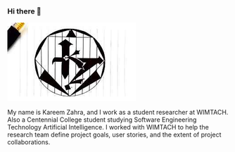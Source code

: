 ### Hi there 👋
![Main Logo](https://github.com/kts2001/kts2001/blob/master/LOGO-0.jpg)

My name is Kareem Zahra, and I work as a student researcher at WIMTACH.
Also a Centennial College student studying Software Engineering Technology Artificial Intelligence.
I worked with WIMTACH to help the research team define project goals,  user stories, and the extent of project collaborations.


<!--
**kts2001/kts2001** is a ✨ _special_ ✨ repository because its `README.md` (this file) appears on your GitHub profile.




Here are some ideas to get you started:

- 🔭 I’m currently working on ...
- 🌱 I’m currently learning ...
- 👯 I’m looking to collaborate on ...
- 🤔 I’m looking for help with ...
- 💬 Ask me about ...
- 📫 How to reach me: ...
- 😄 Pronouns: ...
- ⚡ Fun fact: ...
-->
